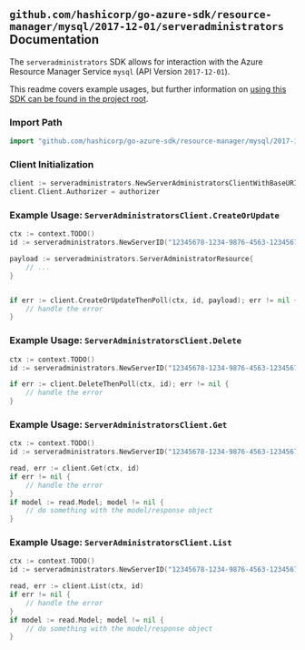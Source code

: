 
## `github.com/hashicorp/go-azure-sdk/resource-manager/mysql/2017-12-01/serveradministrators` Documentation

The `serveradministrators` SDK allows for interaction with the Azure Resource Manager Service `mysql` (API Version `2017-12-01`).

This readme covers example usages, but further information on [using this SDK can be found in the project root](https://github.com/hashicorp/go-azure-sdk/tree/main/docs).

### Import Path

```go
import "github.com/hashicorp/go-azure-sdk/resource-manager/mysql/2017-12-01/serveradministrators"
```


### Client Initialization

```go
client := serveradministrators.NewServerAdministratorsClientWithBaseURI("https://management.azure.com")
client.Client.Authorizer = authorizer
```


### Example Usage: `ServerAdministratorsClient.CreateOrUpdate`

```go
ctx := context.TODO()
id := serveradministrators.NewServerID("12345678-1234-9876-4563-123456789012", "example-resource-group", "serverValue")

payload := serveradministrators.ServerAdministratorResource{
	// ...
}


if err := client.CreateOrUpdateThenPoll(ctx, id, payload); err != nil {
	// handle the error
}
```


### Example Usage: `ServerAdministratorsClient.Delete`

```go
ctx := context.TODO()
id := serveradministrators.NewServerID("12345678-1234-9876-4563-123456789012", "example-resource-group", "serverValue")

if err := client.DeleteThenPoll(ctx, id); err != nil {
	// handle the error
}
```


### Example Usage: `ServerAdministratorsClient.Get`

```go
ctx := context.TODO()
id := serveradministrators.NewServerID("12345678-1234-9876-4563-123456789012", "example-resource-group", "serverValue")

read, err := client.Get(ctx, id)
if err != nil {
	// handle the error
}
if model := read.Model; model != nil {
	// do something with the model/response object
}
```


### Example Usage: `ServerAdministratorsClient.List`

```go
ctx := context.TODO()
id := serveradministrators.NewServerID("12345678-1234-9876-4563-123456789012", "example-resource-group", "serverValue")

read, err := client.List(ctx, id)
if err != nil {
	// handle the error
}
if model := read.Model; model != nil {
	// do something with the model/response object
}
```
